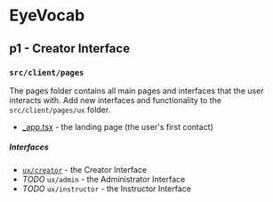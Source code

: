 # EyeVocab
## p1 - Creator Interface
### `src/client/pages`

The pages folder contains all main pages and interfaces that the user interacts with. Add new interfaces and functionality to the `src/client/pages/ux` folder. 

* [_app.tsx](./_app.tsx) - the landing page (the user's first contact)

##### Interfaces

* [`ux/creator`](./ux/creator) - the Creator Interface
* _TODO_ `ux/admin` - the Administrator Interface
* _TODO_ `ux/instructor` - the Instructor Interface
